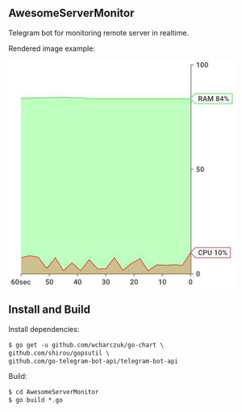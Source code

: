 ## AwesomeServerMonitor
Telegram bot for monitoring remote server in realtime.

Rendered image example:

[![screenshot](https://github.com/WinPooh32/AwesomeServerMonitor/raw/readmedata/photo_2017-08-07_15-21-32.jpg)]()

## Install and Build
Install dependencies:
```
$ go get -u github.com/wcharczuk/go-chart \
github.com/shirou/gopsutil \
github.com/go-telegram-bot-api/telegram-bot-api
```
Build:
```
$ cd AwesomeServerMonitor
$ go build *.go
```

